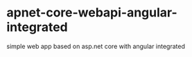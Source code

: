 # apnet-core-webapi-angular-integrated
simple web app based on asp.net core with angular integrated
